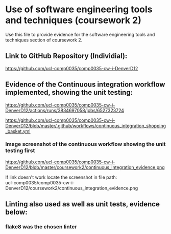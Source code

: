 # Use of software engineering tools and techniques (coursework 2)

Use this file to provide evidence for the software engineering tools and techniques section of coursework 2.

## Link to GitHub Repository **(Individial)**:
https://github.com/ucl-comp0035/comp0035-cw-i-DenverD12

## Evidence of the Continuous integration workflow implemented, showing the unit testing:
https://github.com/ucl-comp0035/comp0035-cw-i-DenverD12/actions/runs/3834697058/jobs/6527323724  

https://github.com/ucl-comp0035/comp0035-cw-i-DenverD12/blob/master/.github/workflows/continuous_integration_shopping_basket.yml 
<br/>

### Image screenshot of the continuous workflow showing the unit testing first
https://github.com/ucl-comp0035/comp0035-cw-i-DenverD12/blob/master/coursework2/continuous_integration_evidence.png  

If link doesn't work locate the screenshot in file path:  
ucl-comp0035/comp0035-cw-i-DenverD12/coursework2/continuous_integration_evidence.png

## Linting also used as well as unit tests, evidence below:
### flake8 was the chosen linter
